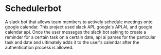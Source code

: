 # Schedulerbot

A slack bot that allows team members to actively schedule meetings onto google calendar.
This project used slack API, google's API.AI, and google calendar api.
Once the user messages the slack bot asking to create a reminder for a certain task on a certain date, api ai parses for the particular task and date and ultimately adds it to the user's calendar after the authentication process is allowed. 
